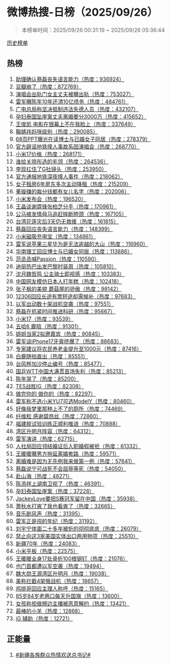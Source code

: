 <h1>
微博热搜-日榜（2025/09/26）
</h1>
<blockquote>
<p>
本榜单时间：2025/09/26 00:31:19 ~ 2025/09/26 05:36:44
</p>
</blockquote>
<p>
<a href="https://github.com/daifee/weibo-hot-search/tree/main/archives/daily">历史榜单</a>
</p>
<h2>
热榜
</h2>
<ol>

<li>
<a href="https://s.weibo.com/weibo?q=%23%E5%8A%A9%E7%90%86%E7%A1%AE%E8%AE%A4%E8%94%A1%E7%A3%8A%E4%B8%A7%E5%A4%B1%E8%AF%AD%E8%A8%80%E8%83%BD%E5%8A%9B%23" target="weibo">
助理确认蔡磊丧失语言能力（热度：936924）
</a>
</li>

<li>
<a href="https://s.weibo.com/weibo?q=%23%E8%B1%86%E7%93%A3%E5%B4%A9%E4%BA%86%23" target="weibo">
豆瓣崩了（热度：872769）
</a>
</li>

<li>
<a href="https://s.weibo.com/weibo?q=%23%E6%BC%94%E5%94%B1%E4%BC%9A%E5%87%BA%E8%BD%A8%E9%97%A8%E5%A5%B3%E4%B8%BB%E4%B8%88%E5%A4%AB%E8%A2%AB%E6%9B%9D%E5%87%BA%E8%BD%A8%23" target="weibo">
演唱会出轨门女主丈夫被曝出轨（热度：753027）
</a>
</li>

<li>
<a href="https://s.weibo.com/weibo?q=%23%E9%9B%B7%E5%86%9B%E6%9B%9D%E9%99%88%E5%B9%B410%E5%B9%B4%E8%BF%98%E6%B8%8510%E4%BA%BF%E5%80%BA%E5%8A%A1%23" target="weibo">
雷军曝陈年10年还清10亿债务（热度：484761）
</a>
</li>

<li>
<a href="https://s.weibo.com/weibo?q=%23%E5%B9%BF%E7%94%B5%E6%80%BB%E5%B1%80%E7%A7%B0%E5%9D%9A%E5%86%B3%E6%8A%B5%E5%88%B6%E8%BF%9D%E6%B3%95%E5%A4%B1%E5%BE%B7%E4%BA%BA%E5%91%98%23" target="weibo">
广电总局称坚决抵制违法失德人员（热度：432107）
</a>
</li>

<li>
<a href="https://s.weibo.com/weibo?q=%23%E5%AD%95%E5%A6%87%E6%B3%B0%E5%9B%BD%E5%9D%A0%E5%B4%96%E6%A1%88%E4%B8%88%E5%A4%AB%E7%A6%BB%E5%A9%9A%E8%A6%81%E5%88%863000%E4%B8%87%23" target="weibo">
孕妇泰国坠崖案丈夫离婚要分3000万（热度：415652）
</a>
</li>

<li>
<a href="https://s.weibo.com/weibo?q=%23%E7%8E%8B%E4%BF%8A%E5%87%AF%20%E7%94%B5%E5%BD%B1%E5%9C%A8%E9%93%B6%E5%B9%95%E4%B8%8A%E4%B8%8D%E5%9C%A8%E6%88%91%E8%84%B8%E4%B8%8A%23" target="weibo">
王俊凯 电影在银幕上不在我脸上（热度：337649）
</a>
</li>

<li>
<a href="https://s.weibo.com/weibo?q=%23%E9%9E%A0%E5%A9%A7%E7%A5%8E%E5%A6%88%E5%92%AA%E7%BA%A7%E5%88%AB%23" target="weibo">
鞠婧祎妈咪级别（热度：290085）
</a>
</li>

<li>
<a href="https://s.weibo.com/weibo?q=%2368%E9%A1%B5PPT%E6%9B%9D%E5%85%89%E5%9C%A8%E8%AF%BB%E5%8D%9A%E5%A3%AB%E4%B8%8E%E5%B7%B2%E5%A9%9A%E5%A5%B3%E5%AD%90%E5%90%8C%E5%B1%85%23" target="weibo">
68页PPT曝光在读博士与已婚女子同居（热度：278379）
</a>
</li>

<li>
<a href="https://s.weibo.com/weibo?q=%23%E5%AE%98%E6%96%B9%E8%BE%9F%E8%B0%A3%E5%9C%B0%E9%93%81%E6%92%9E%E4%BA%BA%E4%BA%8B%E6%95%85%E7%B3%BB%E5%9B%A0%E6%BC%94%E5%94%B1%E4%BC%9A%23" target="weibo">
官方辟谣地铁撞人事故系因演唱会（热度：268770）
</a>
</li>

<li>
<a href="https://s.weibo.com/weibo?q=%23%E5%B0%8F%E7%B1%B317%E4%BB%B7%E6%A0%BC%23" target="weibo">
小米17价格（热度：268171）
</a>
</li>

<li>
<a href="https://s.weibo.com/weibo?q=%23%E8%B0%81%E7%BB%99%E5%85%B3%E6%99%93%E5%BD%A4%E9%80%89%E7%9A%84%E6%AF%9B%E9%A2%86%23" target="weibo">
谁给关晓彤选的毛领（热度：264536）
</a>
</li>

<li>
<a href="https://s.weibo.com/weibo?q=%23%E6%9D%8E%E7%8E%B0%E6%89%9B%E4%BD%8F%E4%BA%86G%E7%A4%BE%E9%95%9C%E5%A4%B4%23" target="weibo">
李现扛住了G社镜头（热度：253950）
</a>
</li>

<li>
<a href="https://s.weibo.com/weibo?q=%23%E5%AE%98%E6%96%B9%E9%80%9A%E6%8A%A5%E5%9C%B0%E9%93%81%E6%B7%B1%E5%A4%9C%E6%92%9E%E4%BA%BA%E4%BA%8B%E4%BB%B6%23" target="weibo">
官方通报地铁深夜撞人事件（热度：218062）
</a>
</li>

<li>
<a href="https://s.weibo.com/weibo?q=%23%E5%A5%B3%E5%AD%90%E7%A7%9F%E6%88%BF6%E5%B9%B4%E6%88%BF%E4%B8%9C%E5%A4%9A%E6%AC%A1%E4%B8%BB%E5%8A%A8%E9%99%8D%E7%A7%9F%23" target="weibo">
女子租房6年房东多次主动降租（热度：215209）
</a>
</li>

<li>
<a href="https://s.weibo.com/weibo?q=%23%E8%91%A3%E7%92%87%E8%B5%9A%E7%9A%84%E6%AF%8F%E5%88%86%E9%92%B1%E9%83%BD%E6%9C%89%E5%A5%B3%E5%84%BF%E5%90%8D%E5%AD%97%23" target="weibo">
董璇赚的每分钱都有女儿名字（热度：202006）
</a>
</li>

<li>
<a href="https://s.weibo.com/weibo?q=%23%E5%B0%8F%E7%B1%B3%E5%8F%91%E5%B8%83%E4%BC%9A%23" target="weibo">
小米发布会（热度：196520）
</a>
</li>

<li>
<a href="https://s.weibo.com/weibo?q=%23%E7%8E%8B%E6%99%B6%E8%B0%88%E8%B0%A2%E9%9C%86%E9%94%8B%E5%BC%A0%E6%9F%8F%E8%8A%9D%E5%88%86%E6%89%8B%23" target="weibo">
王晶谈谢霆锋张柏芝分手（热度：170961）
</a>
</li>

<li>
<a href="https://s.weibo.com/weibo?q=%23%E5%85%AC%E9%A9%AC%E8%A2%AB%E5%8F%91%E6%83%85%E6%AF%8D%E9%A9%AC%E8%BF%BD%E8%B5%B6%E6%91%94%E6%96%AD%E8%84%96%E9%A2%88%23" target="weibo">
公马被发情母马追赶摔断脖颈（热度：167105）
</a>
</li>

<li>
<a href="https://s.weibo.com/weibo?q=%23%E5%8F%B0%E6%B9%BE%E8%8A%B1%E8%8E%B2%E7%81%BE%E5%90%8E3%E5%A4%A9%E4%BB%8D%E6%97%A0%E6%95%91%E6%8F%B4%23" target="weibo">
台湾花莲灾后3天仍无救援（热度：161815）
</a>
</li>

<li>
<a href="https://s.weibo.com/weibo?q=%23%E8%94%A1%E7%A3%8A%E5%9B%9E%E5%BA%94%E4%B8%A7%E5%A4%B1%E8%AF%AD%E8%A8%80%E8%83%BD%E5%8A%9B%23" target="weibo">
蔡磊回应丧失语言能力（热度：148399）
</a>
</li>

<li>
<a href="https://s.weibo.com/weibo?q=%23%E5%B0%8F%E7%B1%B3%E7%A3%81%E5%90%B8%E5%85%85%E7%94%B5%E5%AE%9D%23" target="weibo">
小米磁吸充电宝（热度：134861）
</a>
</li>

<li>
<a href="https://s.weibo.com/weibo?q=%23%E9%9B%B7%E5%86%9B%E8%AF%B4%E8%8B%B9%E6%9E%9C%E4%B8%89%E6%98%9F%E5%8D%8E%E4%B8%BA%E6%98%AF%E6%97%A0%E6%B3%95%E9%80%BE%E8%B6%8A%E7%9A%84%E5%A4%A7%E5%B1%B1%23" target="weibo">
雷军说苹果三星华为是无法逾越的大山（热度：116960）
</a>
</li>

<li>
<a href="https://s.weibo.com/weibo?q=%23%E5%8D%8E%E5%8D%97%E7%90%86%E5%B7%A5%E5%9B%9E%E5%BA%94%E5%8D%9A%E5%A3%AB%E4%B8%8E%E5%B7%B2%E5%A9%9A%E5%A5%B3%E5%90%8C%E5%B1%85%23" target="weibo">
华南理工回应博士与已婚女同居（热度：113886）
</a>
</li>

<li>
<a href="https://s.weibo.com/weibo?q=%23%E8%8C%83%E4%B8%9E%E4%B8%9E%E5%96%8APassion%23" target="weibo">
范丞丞喊Passion（热度：110590）
</a>
</li>

<li>
<a href="https://s.weibo.com/weibo?q=%23%E8%BF%AA%E4%B8%BD%E7%83%AD%E5%B7%B4%E5%87%BA%E5%8F%91%E5%B7%B4%E9%BB%8E%E6%97%B6%E8%A3%85%E5%91%A8%23" target="weibo">
迪丽热巴出发巴黎时装周（热度：105810）
</a>
</li>

<li>
<a href="https://s.weibo.com/weibo?q=%23%E6%B2%88%E6%9C%88%E9%AD%8F%E5%93%B2%E9%B8%A3%20%E5%85%AC%E4%B8%BB%E9%AA%91%E5%A3%AB%E5%8D%B3%E8%A7%86%E6%84%9F%23" target="weibo">
沈月魏哲鸣 公主骑士即视感（热度：103383）
</a>
</li>

<li>
<a href="https://s.weibo.com/weibo?q=%23%E4%B8%AD%E5%9B%BD%E7%BD%91%E5%8F%8B%E6%A8%A1%E4%BB%BF%E6%97%A5%E6%9C%AC%E4%BA%BA%E6%89%93%E5%B9%B4%E7%B3%95%23" target="weibo">
中国网友模仿日本人打年糕（热度：102418）
</a>
</li>

<li>
<a href="https://s.weibo.com/weibo?q=%23%E5%BC%A0%E5%AD%90%E6%9E%AB%E7%9A%84%E7%BE%8E%E8%B2%8C%20%E8%98%91%E8%8F%87%E5%B1%8B%E7%9A%84%E9%AA%84%E5%82%B2%23" target="weibo">
张子枫的美貌 蘑菇屋的骄傲（热度：98142）
</a>
</li>

<li>
<a href="https://s.weibo.com/weibo?q=%2312306%E5%9B%9E%E5%BA%94%E9%95%BF%E9%80%94%E6%9C%89%E7%A5%A8%E7%9F%AD%E9%80%94%E5%8D%B4%E9%9C%80%E5%80%99%E8%A1%A5%23" target="weibo">
12306回应长途有票短途却需候补（热度：97683）
</a>
</li>

<li>
<a href="https://s.weibo.com/weibo?q=%23%E4%BB%A5%E5%86%9B%E5%87%BA%E5%8A%A8%E6%95%B0%E5%8D%81%E6%9E%B6%E6%88%98%E6%9C%BA%E7%A9%BA%E8%A2%AD%23" target="weibo">
以军出动数十架战机空袭（热度：97551）
</a>
</li>

<li>
<a href="https://s.weibo.com/weibo?q=%23%E8%94%A1%E7%A3%8A%E5%9C%A8%E6%8A%93%E7%B4%A7%E6%97%B6%E9%97%B4%E6%8E%A8%E8%BF%9B%E7%A7%91%E7%A0%94%23" target="weibo">
蔡磊在抓紧时间推进科研（热度：95667）
</a>
</li>

<li>
<a href="https://s.weibo.com/weibo?q=%23%E5%B0%8F%E7%B1%B317%23" target="weibo">
小米17（热度：93539）
</a>
</li>

<li>
<a href="https://s.weibo.com/weibo?q=%23%E4%BA%94%E5%93%886%20%E9%B9%BF%E6%99%97%23" target="weibo">
五哈6 鹿晗（热度：91301）
</a>
</li>

<li>
<a href="https://s.weibo.com/weibo?q=%23%E5%A7%90%E5%A7%90%E5%BD%93%E5%AE%B62%E6%8B%9F%E9%82%80%E5%98%89%E5%AE%BE%23" target="weibo">
姐姐当家2拟邀嘉宾（热度：90845）
</a>
</li>

<li>
<a href="https://s.weibo.com/weibo?q=%23%E9%9B%B7%E5%86%9B%E8%B0%88iPhone17%E7%89%99%E8%86%8F%E6%8C%A4%E7%88%86%E4%BA%86%23" target="weibo">
雷军谈iPhone17牙膏挤爆了（热度：88683）
</a>
</li>

<li>
<a href="https://s.weibo.com/weibo?q=%23%E4%B8%93%E5%AE%B6%E5%BB%BA%E8%AE%AE%E5%B0%86%E5%86%9C%E6%B0%91%E5%85%BB%E8%80%81%E9%87%91%E6%8F%90%E5%8D%87%E8%87%B31000%E5%85%83%23" target="weibo">
专家建议将农民养老金提升至1000元（热度：87416）
</a>
</li>

<li>
<a href="https://s.weibo.com/weibo?q=%23%E7%99%BD%E9%B9%BF%E9%9A%8F%E6%8B%8D%E7%9B%B4%E5%87%BA%23" target="weibo">
白鹿随拍直出（热度：85551）
</a>
</li>

<li>
<a href="https://s.weibo.com/weibo?q=%23%E5%8F%B0%E9%A3%8E%E6%A1%A6%E5%8A%A0%E6%B2%99%E5%81%9C%E6%AD%A2%E7%BC%96%E5%8F%B7%23" target="weibo">
台风桦加沙停止编号（热度：85477）
</a>
</li>

<li>
<a href="https://s.weibo.com/weibo?q=%23%E5%9B%BD%E4%B9%92WTT%E4%B8%AD%E5%9B%BD%E5%A4%A7%E6%BB%A1%E8%B4%AF%E9%A6%96%E5%9C%BA%E5%A4%B1%E5%88%A9%23" target="weibo">
国乒WTT中国大满贯首场失利（热度：85213）
</a>
</li>

<li>
<a href="https://s.weibo.com/weibo?q=%23%E9%99%88%E5%B9%B4%E5%93%AD%E4%BA%86%23" target="weibo">
陈年哭了（热度：85200）
</a>
</li>

<li>
<a href="https://s.weibo.com/weibo?q=%23TES%E6%88%98%E8%83%9CIG%23" target="weibo">
TES战胜IG（热度：82308）
</a>
</li>

<li>
<a href="https://s.weibo.com/weibo?q=%23%E5%81%9A%E5%AE%8C%E4%BD%A0%E7%9A%84%20%E5%81%9A%E4%BD%A0%E7%9A%84%23" target="weibo">
做完你的 做你的（热度：82297）
</a>
</li>

<li>
<a href="https://s.weibo.com/weibo?q=%23%E9%9B%B7%E5%86%9B%E7%A7%B0%E4%B8%8D%E9%80%89%E5%B0%8F%E7%B1%B3YU7%E5%8F%AF%E9%80%89ModelY%23" target="weibo">
雷军称不选小米YU7可选ModelY（热度：80460）
</a>
</li>

<li>
<a href="https://s.weibo.com/weibo?q=%23%E5%A5%BD%E5%83%8F%E6%88%91%E6%A2%A6%E9%87%8C%E9%82%A3%E7%A7%8D%E4%B8%8A%E4%B8%8D%E4%BA%86%E7%9A%84%E5%8E%95%E6%89%80%23" target="weibo">
好像我梦里那种上不了的厕所（热度：74469）
</a>
</li>

<li>
<a href="https://s.weibo.com/weibo?q=%23%E7%BA%A4%E7%BB%B4%E7%B2%92%20%E6%84%9F%E8%B0%A2%E7%A2%A7%E6%98%82%E4%B8%9D%23" target="weibo">
纤维粒 感谢碧昂丝（热度：72860）
</a>
</li>

<li>
<a href="https://s.weibo.com/weibo?q=%23%E7%A6%8F%E5%BB%BA%E8%88%B0%E8%AF%95%E9%AA%8C%E8%AE%AD%E7%BB%83%E6%AD%A3%E9%A1%BA%E5%88%A9%E6%8E%A8%E8%BF%9B%23" target="weibo">
福建舰试验训练正顺利推进（热度：70888）
</a>
</li>

<li>
<a href="https://s.weibo.com/weibo?q=%23%E6%B9%BE%E5%8C%BA%E5%8D%87%E6%98%8E%E6%9C%88%E9%98%B5%E5%AE%B9%23" target="weibo">
湾区升明月阵容（热度：64312）
</a>
</li>

<li>
<a href="https://s.weibo.com/weibo?q=%23%E9%9B%B7%E5%86%9B%E6%BC%94%E8%AE%B2%23" target="weibo">
雷军演讲（热度：62715）
</a>
</li>

<li>
<a href="https://s.weibo.com/weibo?q=%23%E4%BA%BA%E7%A4%BE%E5%B1%80%E5%9B%9E%E5%BA%94%E9%A2%86%E7%BB%93%E5%A9%9A%E8%AF%81%E5%90%8E%E5%85%A5%E8%81%8C%E5%A9%9A%E5%81%87%E8%A2%AB%E6%8B%92%23" target="weibo">
人社局回应领结婚证后入职婚假被拒（热度：61332）
</a>
</li>

<li>
<a href="https://s.weibo.com/weibo?q=%23%E7%8E%8B%E6%9A%96%E6%9A%96%E6%9B%9D%E7%94%B7%E6%96%B9%E6%8B%96%E5%BB%B6%E7%A6%BB%E5%A9%9A%E5%A5%97%E8%B7%AF%23" target="weibo">
王暖暖曝男方拖延离婚套路（热度：59571）
</a>
</li>

<li>
<a href="https://s.weibo.com/weibo?q=%23%E7%A6%BB%E5%A9%9A%E9%9A%BE%E6%98%AF%E5%9B%A0%E4%B8%BA%E6%97%A0%E5%85%88%E4%BE%8B%E6%88%91%E6%9D%A5%E5%81%9A%E7%AC%AC%E4%B8%80%E4%BE%8B%23" target="weibo">
离婚难是因为无先例我来做第一例（热度：57641）
</a>
</li>

<li>
<a href="https://s.weibo.com/weibo?q=%23%E8%94%A1%E7%A3%8A%E8%AF%B4%E5%AE%81%E5%8F%AF%E6%88%98%E6%AD%BB%E4%B8%8D%E4%BC%9A%E5%B1%88%E8%BE%B1%E7%AD%89%E6%AD%BB%23" target="weibo">
蔡磊说宁可战死不会屈辱等死（热度：54050）
</a>
</li>

<li>
<a href="https://s.weibo.com/weibo?q=%23%E8%B5%B4%E5%B1%B1%E6%B5%B7%23" target="weibo">
赴山海（热度：48271）
</a>
</li>

<li>
<a href="https://s.weibo.com/weibo?q=%23%E9%99%88%E6%B7%BB%E7%A5%A5%E4%B8%8A%E6%B9%96%E5%8D%97%E5%8D%AB%E8%A7%86%E4%BA%86%23" target="weibo">
陈添祥上湖南卫视了（热度：46391）
</a>
</li>

<li>
<a href="https://s.weibo.com/weibo?q=%23%E5%AD%95%E5%A6%87%E6%B3%B0%E5%9B%BD%E5%9D%A0%E5%B4%96%E6%A1%88%23" target="weibo">
孕妇泰国坠崖案（热度：37228）
</a>
</li>

<li>
<a href="https://s.weibo.com/weibo?q=%23JackeyLove%E8%A6%81%E6%8A%8AS%E8%B5%9B%E5%86%A0%E5%86%9B%E7%95%99%E5%9C%A8%E4%B8%AD%E5%9B%BD%23" target="weibo">
JackeyLove要把S赛冠军留在中国（热度：35938）
</a>
</li>

<li>
<a href="https://s.weibo.com/weibo?q=%23%E8%90%A7%E7%A7%8B%E6%B0%B4%E6%89%93%E7%88%BD%E4%BA%86%E6%88%91%E4%B9%9F%E7%9C%8B%E7%88%BD%E4%BA%86%23" target="weibo">
萧秋水打爽了我也看爽了（热度：32665）
</a>
</li>

<li>
<a href="https://s.weibo.com/weibo?q=%23%E9%9F%B3%E4%B9%90%E5%89%A7%E9%A3%8E%E5%A3%B0%23" target="weibo">
音乐剧风声（热度：31395）
</a>
</li>

<li>
<a href="https://s.weibo.com/weibo?q=%23%E9%9B%B7%E5%86%9B%E6%AD%A3%E6%98%AF%E9%97%AF%E7%9A%84%E5%B9%B4%E7%BA%AA%23" target="weibo">
雷军正是闯的年纪（热度：31192）
</a>
</li>

<li>
<a href="https://s.weibo.com/weibo?q=%23%E5%88%98%E5%AE%87%E5%AE%81%E4%BD%93%E9%9D%A2%E4%BA%8C%E5%8D%81%E5%A4%9A%E5%B9%B4%E8%A2%AB%E6%8A%98%E7%9A%84%E5%BD%BB%E5%BD%BB%E5%BA%95%E5%BA%95%23" target="weibo">
刘宇宁体面二十多年被折的彻彻底底（热度：26079）
</a>
</li>

<li>
<a href="https://s.weibo.com/weibo?q=%23%E7%A6%81%E6%AD%A2%E5%90%91%E8%BF%993%E5%AE%B6%E7%BE%8E%E5%9B%BD%E5%AE%9E%E4%BD%93%E5%87%BA%E5%8F%A3%E4%B8%A4%E7%94%A8%E7%89%A9%E9%A1%B9%23" target="weibo">
禁止向这3家美国实体出口两用物项（热度：25510）
</a>
</li>

<li>
<a href="https://s.weibo.com/weibo?q=%23%E6%96%B0%E7%96%8670%E5%B9%B4%23" target="weibo">
新疆70年（热度：24083）
</a>
</li>

<li>
<a href="https://s.weibo.com/weibo?q=%23%E5%B0%8F%E7%B1%B3%E5%B9%B3%E6%9D%BF%23" target="weibo">
小米平板（热度：22575）
</a>
</li>

<li>
<a href="https://s.weibo.com/weibo?q=%23%E7%8E%8B%E6%9A%96%E6%9A%96%E5%85%A8%E8%BA%AB17%E5%A4%84%E9%AA%A8%E6%8A%98100%E6%A0%B9%E9%92%A2%E9%92%89%23" target="weibo">
王暖暖全身17处骨折100根钢钉（热度：21076）
</a>
</li>

<li>
<a href="https://s.weibo.com/weibo?q=%23%E4%B9%9F%E9%97%A8%E9%A6%96%E9%83%BD%E9%81%AD%E4%BB%A5%E5%86%9B%E7%A9%BA%E8%A2%AD%23" target="weibo">
也门首都遭以军空袭（热度：19494）
</a>
</li>

<li>
<a href="https://s.weibo.com/weibo?q=%23%E9%AD%8F%E5%A4%A7%E5%8B%8B%E7%8E%8B%E6%BA%90%E6%B9%BE%E5%8C%BA%E5%8D%87%E6%98%8E%E6%9C%88%23" target="weibo">
魏大勋王源湾区升明月（热度：19038）
</a>
</li>

<li>
<a href="https://s.weibo.com/weibo?q=%23%E7%BE%8E%E7%A7%B0%E6%8B%A6%E6%88%AA4%E6%9E%B6%E4%BF%84%E6%88%98%E6%9C%BA%23" target="weibo">
美称拦截4架俄战机（热度：18657）
</a>
</li>

<li>
<a href="https://s.weibo.com/weibo?q=%23%E9%B8%A1%E6%8E%92%E5%93%A5%E5%9B%9E%E5%BA%94%E4%B8%BB%E7%90%86%E4%BA%BA%E7%A7%B0%E5%91%BC%23" target="weibo">
鸡排哥回应主理人称呼（热度：15165）
</a>
</li>

<li>
<a href="https://s.weibo.com/weibo?q=%2385%E5%B2%8184%E5%B2%81%E8%80%81%E4%B8%A4%E5%8F%A3%E6%AF%8F%E5%A4%A9%E5%8D%87%E5%9B%BD%E6%97%97%23" target="weibo">
85岁84岁老两口每天升国旗（热度：13600）
</a>
</li>

<li>
<a href="https://s.weibo.com/weibo?q=%23%E5%A5%B3%E5%AD%A9%E7%A7%B0%E6%8B%92%E5%81%9A%E6%93%A6%E8%BE%B9%E4%B8%BB%E6%92%AD%E8%A2%AB%E6%81%B6%E6%84%8F%E8%A7%A3%E7%BA%A6%23" target="weibo">
女孩称拒做擦边主播被恶意解约（热度：13421）
</a>
</li>

<li>
<a href="https://s.weibo.com/weibo?q=%23%E6%9C%80%E6%A3%92%E7%9A%84%E5%B0%8F%E7%BE%8A%23" target="weibo">
最棒的小羊（热度：12868）
</a>
</li>

<li>
<a href="https://s.weibo.com/weibo?q=%23iG%20%E8%BE%85%E5%8A%A9%23" target="weibo">
iG 辅助（热度：12721）
</a>
</li>

</ol>
<h2>
正能量
</h2>
<ol>

<li>
<a href="https://s.weibo.com/weibo?q=%23%23%E6%96%B0%E7%96%86%E5%90%84%E6%97%8F%E7%BE%A4%E4%BC%97%E7%83%AD%E6%83%85%E6%AC%A2%E9%80%81%E6%80%BB%E4%B9%A6%E8%AE%B0%23%23" target="weibo">
#新疆各族群众热情欢送总书记#
</a>
</li>

</ol>
